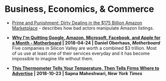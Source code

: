 # Business, Economics, & Commerce

- [Prime and Punishment: Dirty Dealing in the $175 Billion Amazon Marketplace](https://www.theverge.com/2018/12/19/18140799/amazon-marketplace-scams-seller-court-appeal-reinstatement) - describes how bad actors manipulate Amazon listings. 

- **[Why I'm Quitting Google, Amazon, Microsoft, Facebook, and Apple for a Month - Motherboard](https://motherboard.vice.com/en_us/article/mbxndq/one-month-without-big-five-microsoft-google-facebook-apple-amazon) | 2018-04-24 | Daniel Oberhaus, _Motherboard_**<br/>Five companies in Silicon Valley are worth a combined $3 trillion. Most of us use at least one of their services everyday and it has become impossible to imagine life without them.

- **[This Thermometer Tells Your Temperature, Then Tells Firms Where to Advertise](https://www.nytimes.com/2018/10/23/business/media/fever-advertisements-medicine-clorox.html) | 2018-10-23 | Sapna Maheshwari, _New York Times_**
